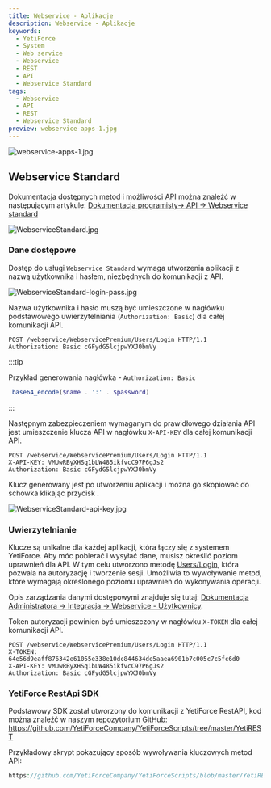 ```yaml
---
title: Webservice - Aplikacje
description: Webservice - Aplikacje
keywords:
  - YetiForce
  - System
  - Web service
  - Webservice
  - REST
  - API
  - Webservice Standard
tags:
  - Webservice
  - API
  - REST
  - Webservice Standard
preview: webservice-apps-1.jpg
---
```


![webservice-apps-1.jpg](webservice-apps-1.jpg)

## Webservice Standard

Dokumentacja dostępnych metod i możliwości API można znaleźć w następującym artykule: [Dokumentacja programisty→ API → Webservice standard](/developer-guides/api/WebserviceStandard)

![WebserviceStandard.jpg](WebserviceStandard.jpg)

### Dane dostępowe

Dostęp do usługi `Webservice Standard` wymaga utworzenia aplikacji z nazwą użytkownika i hasłem, niezbędnych do komunikacji z API.

![WebserviceStandard-login-pass.jpg](WebserviceStandard-login-pass.jpg)

Nazwa użytkownika i hasło muszą być umieszczone w nagłówku podstawowego uwierzytelniania (`Authorization: Basic`) dla całej komunikacji API.

```http
POST /webservice/WebservicePremium/Users/Login HTTP/1.1
Authorization: Basic cGFydG5lcjpwYXJ0bmVy
```

:::tip

Przykład generowania nagłówka - `Authorization: Basic`

```php
 base64_encode($name . ':' . $password)
```

:::

Następnym zabezpieczeniem wymaganym do prawidłowego działania API jest umieszczenie klucza API w nagłówku `X-API-KEY` dla całej komunikacji API.

```http
POST /webservice/WebservicePremium/Users/Login HTTP/1.1
X-API-KEY: VMUwRByXHSq1bLW485ikfvcC97P6gJs2
Authorization: Basic cGFydG5lcjpwYXJ0bmVy
```

Klucz generowany jest po utworzeniu aplikacji i można go skopiować do schowka klikając przycisk <kbd><span class="fas fa-copy u-cursor-pointer"></span></kbd>.

![WebserviceStandard-api-key.jpg](WebserviceStandard-api-key.jpg)

### Uwierzytelnianie

Klucze są unikalne dla każdej aplikacji, która łączy się z systemem YetiForce. Aby móc pobierać i wysyłać dane, musisz określić poziom uprawnień dla API. W tym celu utworzono metodę [Users/Login](/developer-guides/api/WebserviceStandard#tag/Users/operation/1ac849ff510b6b65243b46ffb9e48a9b), która pozwala na autoryzację i tworzenie sesji. Umożliwia to wywoływanie metod, które wymagają określonego poziomu uprawnień do wykonywania operacji.

Opis zarządzania danymi dostępowymi znajduje się tutaj: [Dokumentacja Administratora → Integracja → Webservice - Użytkownicy](/administrator-guides/integration/webservice-users/).

Token autoryzacji powinien być umieszczony w nagłówku `X-TOKEN` dla całej komunikacji API.

```http
POST /webservice/WebservicePremium/Users/Login HTTP/1.1
X-TOKEN: 64e56d9eaff876342e61055e338e10dc844634de5aaea6901b7c005c7c5fc6d0
X-API-KEY: VMUwRByXHSq1bLW485ikfvcC97P6gJs2
Authorization: Basic cGFydG5lcjpwYXJ0bmVy
```

### YetiForce RestApi SDK

Podstawowy SDK został utworzony do komunikacji z YetiForce RestAPI, kod można znaleźć w naszym repozytorium GitHub: https://github.com/YetiForceCompany/YetiForceScripts/tree/master/YetiREST

Przykładowy skrypt pokazujący sposób wywoływania kluczowych metod API:

```php reference
https://github.com/YetiForceCompany/YetiForceScripts/blob/master/YetiREST/index.php#L34-L68
```
